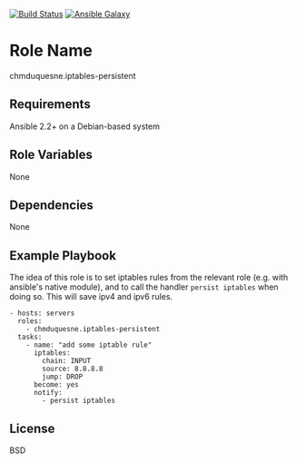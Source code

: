 [![Build Status](https://travis-ci.org/chmduquesne/ansible-iptables-persistent.svg?branch=master)](https://travis-ci.org/chmduquesne/ansible-iptables-persistent) [![Ansible Galaxy](http://img.shields.io/badge/ansible--galaxy-iptables--persistent-blue.svg)](https://galaxy.ansible.com/chmduquesne/iptables-persistent/)

Role Name
=========

chmduquesne.iptables-persistent

Requirements
------------

Ansible 2.2+ on a Debian-based system

Role Variables
--------------

None

Dependencies
------------

None

Example Playbook
----------------

The idea of this role is to set iptables rules from the relevant role
(e.g. with ansible's native module), and to call the handler
`persist iptables` when doing so. This will save ipv4 and ipv6 rules.

    - hosts: servers
      roles:
        - chmduquesne.iptables-persistent
      tasks:
        - name: "add some iptable rule"
          iptables:
            chain: INPUT
            source: 8.8.8.8
            jump: DROP
          become: yes
          notify:
            - persist iptables

License
-------

BSD
